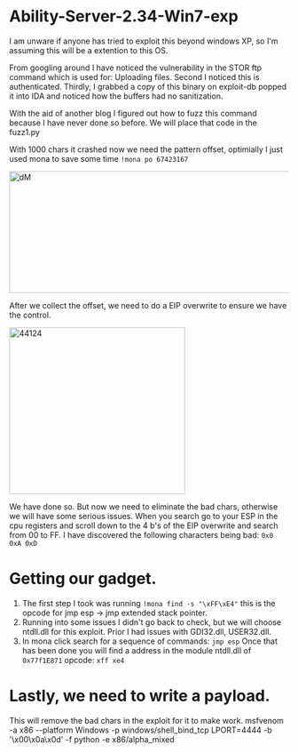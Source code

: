 # Ability-Server-2.34-Win7-exp
I am unware if anyone has tried to exploit this beyond windows XP, so I'm assuming this will be a extention to this OS.

From googling around I have noticed the vulnerability in the STOR ftp command which is used for: Uploading files.
Second I noticed this is authenticated.
Thirdly, I grabbed a copy of this binary on exploit-db popped it into IDA and noticed how the buffers had no sanitization.

With the aid of another blog I figured out how to fuzz this command because I have never done so before.
We will place that code in the fuzz1.py

With 1000 chars it crashed now we need the pattern offset, optimially I just used mona to save some time `!mona po 67423167`

<img width="530" height="219" alt="dM" src="https://github.com/user-attachments/assets/db2fbc0c-aab4-439c-bf83-b8fbd750537f" />


After we collect the offset, we need to do a EIP overwrite to ensure we have the control.

<img width="317" height="300" alt="44124" src="https://github.com/user-attachments/assets/9bb091a5-d8bf-4bc8-a49f-e418ff0f0ad4" />

We have done so. But now we need to eliminate the bad chars, otherwise we will have some serious issues.
When you search go to your ESP in the cpu registers and scroll down to the 4 b's of the EIP overwrite and search from 00 to FF.
I have discovered the following characters being bad: `0x0 0xA 0xD`

# Getting our gadget.
1. The first step I took was running `!mona find -s "\xFF\xE4"` this is the opcode for jmp esp -> jmp extended stack pointer.
2. Running into some issues I didn't go back to check, but we will choose ntdll.dll for this exploit. Prior I had issues with GDI32.dll, USER32.dll.
3. In mona click search for a sequence of commands: `jmp esp` Once that has been done you will find a address in the module ntdll.dll of `0x77f1E871` opcode: `xff xe4`

# Lastly, we need to write a payload.
This will remove the bad chars in the exploit for it to make work.
msfvenom -a x86 --platform Windows -p windows/shell_bind_tcp LPORT=4444 -b '\x00\x0a\x0d' -f python -e x86/alpha_mixed
